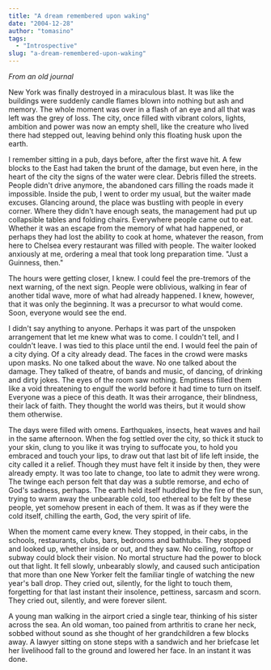 ```yaml
---
title: "A dream remembered upon waking"
date: "2004-12-28"
author: "tomasino"
tags:
  - "Introspective"
slug: "a-dream-remembered-upon-waking"
---
```


<span style="font-style: italic;">From an old journal</span>

New York was finally destroyed in a miraculous blast. It was like the
buildings were suddenly candle flames blown into nothing but ash and
memory. The whole moment was over in a flash of an eye and all that was
left was the grey of loss. The city, once filled with vibrant colors,
lights, ambition and power was now an empty shell, like the creature who
lived there had stepped out, leaving behind only this floating husk upon
the earth.

I remember sitting in a pub, days before, after the first wave hit. A
few blocks to the East had taken the brunt of the damage, but even here,
in the heart of the city the signs of the water were clear. Debris
filled the streets. People didn't drive anymore, the abandoned cars
filling the roads made it impossible. Inside the pub, I went to order my
usual, but the waiter made excuses. Glancing around, the place was
bustling with people in every corner. Where they didn't have enough
seats, the management had put up collapsible tables and folding chairs.
Everywhere people came out to eat. Whether it was an escape from the
memory of what had happened, or perhaps they had lost the ability to
cook at home, whatever the reason, from here to Chelsea every restaurant
was filled with people. The waiter looked anxiously at me, ordering a
meal that took long preparation time. "Just a Guinness, then."

The hours were getting closer, I knew. I could feel the pre-tremors of
the next warning, of the next sign. People were oblivious, walking in
fear of another tidal wave, more of what had already happened. I knew,
however, that it was only the beginning. It was a precursor to what
would come. Soon, everyone would see the end.

I didn't say anything to anyone. Perhaps it was part of the unspoken
arrangement that let me knew what was to come. I couldn't tell, and I
couldn't leave. I was tied to this place until the end. I would feel the
pain of a city dying. Of a city already dead. The faces in the crowd
were masks upon masks. No one talked about the wave. No one talked about
the damage. They talked of theatre, of bands and music, of dancing, of
drinking and dirty jokes. The eyes of the room saw nothing. Emptiness
filled them like a void threatening to engulf the world before it had
time to turn on itself. Everyone was a piece of this death. It was their
arrogance, their blindness, their lack of faith. They thought the world
was theirs, but it would show them otherwise.

The days were filled with omens. Earthquakes, insects, heat waves and
hail in the same afternoon. When the fog settled over the city, so thick
it stuck to your skin, clung to you like it was trying to suffocate you,
to hold you embraced and touch your lips, to draw out that last bit of
life left inside, the city called it a relief. Though they must have
felt it inside by then, they were already empty. It was too late to
change, too late to admit they were wrong. The twinge each person felt
that day was a subtle remorse, and echo of God's sadness, perhaps. The
earth held itself huddled by the fire of the sun, trying to warm away
the unbearable cold, too ethereal to be felt by these people, yet
somehow present in each of them. It was as if they were the cold itself,
chilling the earth, God, the very spirit of life.

When the moment came every knew. They stopped, in their cabs, in the
schools, restaurants, clubs, bars, bedrooms and bathtubs. They stopped
and looked up, whether inside or out, and they saw. No ceiling, rooftop
or subway could block their vision. No mortal structure had the power to
block out that light. It fell slowly, unbearably slowly, and caused such
anticipation that more than one New Yorker felt the familiar tingle of
watching the new year's ball drop. They cried out, silently, for the
light to touch them, forgetting for that last instant their insolence,
pettiness, sarcasm and scorn. They cried out, silently, and were forever
silent.

A young man walking in the airport cried a single tear, thinking of his
sister across the sea. An old woman, too pained from arthritis to crane
her neck, sobbed without sound as she thought of her grandchildren a few
blocks away. A lawyer sitting on stone steps with a sandwich and her
briefcase let her livelihood fall to the ground and lowered her face. In
an instant it was done.
